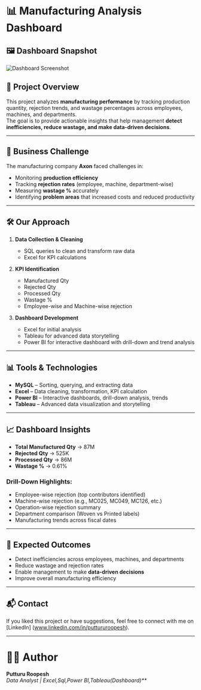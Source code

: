 
# 📊 Manufacturing Analysis Dashboard
## 🖼️ Dashboard Snapshot

![Dashboard Screenshot](https://ik.imagekit.io/3uu4zni2o/manufacturing%20pic.jpg?updatedAt=1758897433777)
## 📌 Project Overview
This project analyzes **manufacturing performance** by tracking production quantity, rejection trends, and wastage percentages across employees, machines, and departments.  
The goal is to provide actionable insights that help management **detect inefficiencies, reduce wastage, and make data-driven decisions**.

---

## 🎯 Business Challenge
The manufacturing company **Axon** faced challenges in:
- Monitoring **production efficiency**  
- Tracking **rejection rates** (employee, machine, department-wise)  
- Measuring **wastage %** accurately  
- Identifying **problem areas** that increased costs and reduced productivity  

---

## 🛠 Our Approach
1. **Data Collection & Cleaning**  
   - SQL queries to clean and transform raw data  
   - Excel for KPI calculations  

2. **KPI Identification**  
   - Manufactured Qty  
   - Rejected Qty  
   - Processed Qty  
   - Wastage %  
   - Employee-wise and Machine-wise rejection  

3. **Dashboard Development**  
   - Excel for initial analysis  
   - Tableau for advanced data storytelling  
   - Power BI for interactive dashboard with drill-down and trend analysis  

---

## 📊 Tools & Technologies
- **MySQL** – Sorting, querying, and extracting data  
- **Excel** – Data cleaning, transformation, KPI calculation  
- **Power BI** – Interactive dashboards, drill-down analysis, trends  
- **Tableau** – Advanced data visualization and storytelling  

---

## 📈 Dashboard Insights
- **Total Manufactured Qty** → 87M  
- **Rejected Qty** → 525K  
- **Processed Qty** → 86M  
- **Wastage %** → 0.61%  

### Drill-Down Highlights:
- Employee-wise rejection (top contributors identified)  
- Machine-wise rejection (e.g., MC025, MC049, MC126, etc.)  
- Operation-wise rejection summary  
- Department comparison (Woven vs Printed labels)  
- Manufacturing trends across fiscal dates  

---

## 🚀 Expected Outcomes
- Detect inefficiencies across employees, machines, and departments  
- Reduce wastage and rejection rates  
- Enable management to make **data-driven decisions**  
- Improve overall manufacturing efficiency  

---

## 📬 Contact

If you liked this project or have suggestions, feel free to connect with me on [LinkedIn] (www.linkedin.com/in/puttururoopesh).

---
# 👨‍💻 Author
**Putturu Roopesh**  
_Data Analyst | Excel,Sql,Power BI,Tableau(Dashboard)**_  

